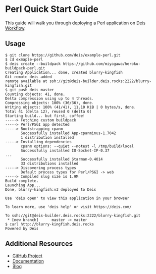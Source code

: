# Perl Quick Start Guide

This guide will walk you through deploying a Perl application on [Deis Workflow][].

## Usage

```console
$ git clone https://github.com/deis/example-perl.git
$ cd exmaple-perl
$ deis create --buildpack https://github.com/miyagawa/heroku-buildpack-perl.git
Creating Application... done, created blurry-kingfish
Git remote deis added
remote available at ssh://git@deis-builder.deis.rocks:2222/blurry-kingfish.git
$ git push deis master
Counting objects: 41, done.
Delta compression using up to 4 threads.
Compressing objects: 100% (36/36), done.
Writing objects: 100% (41/41), 11.10 KiB | 0 bytes/s, done.
Total 41 (delta 12), reused 0 (delta 0)
Starting build... but first, coffee!
-----> Fetching custom buildpack
-----> Perl/PSGI app detected
-----> Bootstrapping cpanm
       Successfully installed App-cpanminus-1.7042
       1 distribution installed
-----> Installing dependencies
       cpanm options: --quiet --notest -l /tmp/build/local
       Successfully installed IO-Socket-IP-0.37
...
       Successfully installed Starman-0.4014
       33 distributions installed
-----> Discovering process types
       Default process types for Perl/PSGI -> web
-----> Compiled slug size is 1.9M
Build complete.
Launching App...
Done, blurry-kingfish:v3 deployed to Deis

Use 'deis open' to view this application in your browser

To learn more, use 'deis help' or visit https://deis.com/

To ssh://git@deis-builder.deis.rocks:2222/blurry-kingfish.git
 * [new branch]      master -> master
$ curl http://blurry-kingfish.deis.rocks
Powered by Deis
```

## Additional Resources

* [GitHub Project](https://github.com/deis/workflow)
* [Documentation](https://deis.com/docs/workflow/)
* [Blog](https://deis.com/blog/)

[Deis Workflow]: https://github.com/deis/workflow#readme
